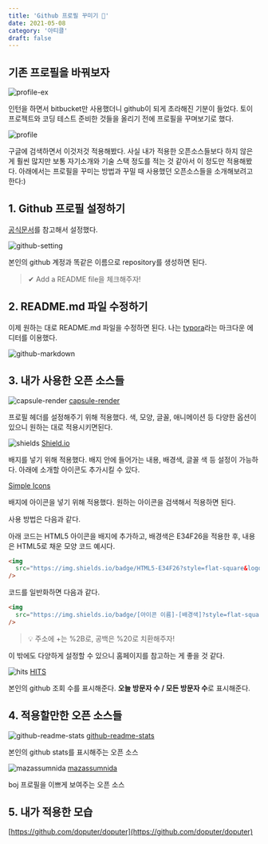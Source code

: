 ```yaml
---
title: 'Github 프로필 꾸미기 👑'
date: 2021-05-08
category: '아티클'
draft: false
---
```


## 기존 프로필을 바꿔보자

![profile-ex](images/github-profile-ex.png)

인턴을 하면서 bitbucket만 사용했더니 github이 되게 초라해진 기분이 들었다. 토이 프로젝트와 코딩 테스트 준비한 것들을 올리기 전에 프로필을 꾸며보기로 했다.

![profile](images/github-profile-image.png)

구글에 검색하면서 이것저것 적용해봤다. 사실 내가 적용한 오픈소스들보다 하지 않은 게 훨씬 많지만 보통 자기소개와 기술 스택 정도를 적는 것 같아서 이 정도만 적용해봤다. 아래에서는 프로필을 꾸미는 방법과 꾸밀 때 사용했던 오픈소스들을 소개해보려고 한다:)

## 1. Github 프로필 설정하기

[공식문서](https://docs.github.com/en/github/setting-up-and-managing-your-github-profile/managing-your-profile-readme)를 참고해서 설정했다.

![github-setting](images/github-setting.png)

본인의 github 계정과 똑같은 이름으로 repository를 생성하면 된다.

> ✔ Add a README file을 체크해주자!

## 2. README.md 파일 수정하기

이제 원하는 대로 README.md 파일을 수정하면 된다. 나는 [typora](https://typora.io/)라는 마크다운 에디터를 이용했다.

![github-markdown](images/github-markdown.png)

## 3. 내가 사용한 오픈 소스들

![capsule-render](images/capsule-render.png)
[capsule-render](https://github.com/kyechan99/capsule-render)

프로필 헤더를 설정해주기 위해 적용했다. 색, 모양, 글꼴, 애니메이션 등 다양한 옵션이 있으니 원하는 대로 적용시키면된다.

![shields](images/shields.png)
[Shield.io](https://shields.io/)

배지를 넣기 위해 적용했다. 배지 안에 들어가는 내용, 배경색, 글꼴 색 등 설정이 가능하다. 아래에 소개할 아이콘도 추가시킬 수 있다.

[Simple Icons](https://simpleicons.org/)

배지에 아이콘을 넣기 위해 적용했다. 원하는 아이콘을 검색해서 적용하면 된다.

사용 방법은 다음과 같다.

아래 코드는 HTML5 아이콘을 배지에 추가하고, 배경색은 E34F26을 적용한 후, 내용은 HTML5로 채운 모양 코드 예시다.

```html
<img
  src="https://img.shields.io/badge/HTML5-E34F26?style=flat-square&logo=HTML5&logoColor=white"
/>
```

코드를 일반화하면 다음과 같다.

```html
<img
  src="https://img.shields.io/badge/[아이콘 이름]-[배경색]?style=flat-square&logo=[내용]&logoColor=white"
/>
```

> 💡 주소에 +는 %2B로, 공백은 %20로 치환해주자!

이 밖에도 다양하게 설정할 수 있으니 홈페이지를 참고하는 게 좋을 것 같다.

![hits](images/hits.png)
[HITS](https://hits.seeyoufarm.com/)

본인의 github 조회 수를 표시해준다. **오늘 방문자 수 / 모든 방문자 수**로 표시해준다.

## 4. 적용할만한 오픈 소스들

![github-readme-stats](images/github-readme-stats.png)
[github-readme-stats](https://github.com/anuraghazra/github-readme-stats)

본인의 github stats를 표시해주는 오픈 소스

![mazassumnida](images/mazassumnida.png)
[mazassumnida](https://github.com/mazassumnida/mazassumnida)

boj 프로필을 이쁘게 보여주는 오픈 소스

## 5. 내가 적용한 모습

[https://github.com/doputer/doputer](https://github.com/doputer/doputer)
